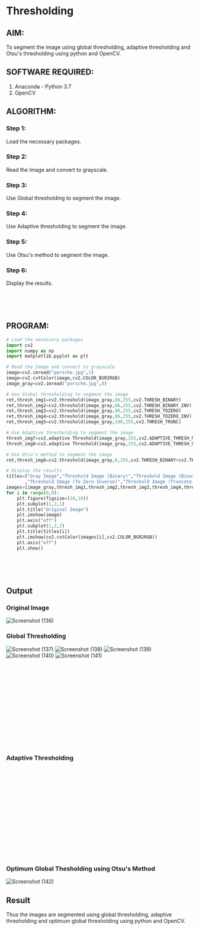 # Thresholding
## AIM:
To segment the image using global thresholding, adaptive thresholding and Otsu's thresholding using python and OpenCV.

## SOFTWARE REQUIRED:
1. Anaconda - Python 3.7
2. OpenCV

## ALGORITHM:

### Step 1:
Load the necessary packages.

### Step 2:
Read the Image and convert to grayscale.

### Step 3:
Use Global thresholding to segment the image.

### Step 4:
Use Adaptive thresholding to segment the image.

### Step 5:
Use Otsu's method to segment the image.

### Step 6:
Display the results.

</br>
</br>
</br>

## PROGRAM:
```python
# Load the necessary packages
import cv2
import numpy as np
import matplotlib.pyplot as plt

# Read the Image and convert to grayscale
image=cv2.imread("porsche.jpg",1)
image=cv2.cvtColor(image,cv2.COLOR_BGR2RGB)
image_gray=cv2.imread("porsche.jpg",0)

# Use Global thresholding to segment the image
ret,thresh_img1=cv2.threshold(image_gray,86,255,cv2.THRESH_BINARY)
ret,thresh_img2=cv2.threshold(image_gray,86,255,cv2.THRESH_BINARY_INV)
ret,thresh_img3=cv2.threshold(image_gray,86,255,cv2.THRESH_TOZERO)
ret,thresh_img4=cv2.threshold(image_gray,86,255,cv2.THRESH_TOZERO_INV)
ret,thresh_img5=cv2.threshold(image_gray,100,255,cv2.THRESH_TRUNC)

# Use Adaptive thresholding to segment the image
thresh_img7=cv2.adaptive Threshold(image_gray,255,cv2.ADAPTIVE_THRESH_MEAN_C,cv2.THRESH_BINARY,11,2)
thresh_img8=cv2.adaptive Threshold(image_gray,255,cv2.ADAPTIVE_THRESH_GAUSSIAN_C,cv2.THRESH_BINARY,11,2)

# Use Otsu's method to segment the image 
ret,thresh_img6=cv2.threshold(image_gray,0,255,cv2.THRESH_BINARY+cv2.THRESH_OTSU)

# Display the results
titles=["Gray Image","Threshold Image (Binary)","Threshold Image (Binary Inverse)","Threshold Image (To Zero)"
       ,"Threshold Image (To Zero-Inverse)","Threshold Image (Truncate)","Otsu","Adaptive Threshold (Mean)","Adaptive Threshold (Gaussian)"]
images=[image_gray,thresh_img1,thresh_img2,thresh_img3,thresh_img4,thresh_img5,thresh_img6,thresh_img7,thresh_img8]
for i in range(0,9):
    plt.figure(figsize=(10,10))
    plt.subplot(1,2,1)
    plt.title("Original Image")
    plt.imshow(image)
    plt.axis("off")
    plt.subplot(1,2,2)
    plt.title(titles[i])
    plt.imshow(cv2.cvtColor(images[i],cv2.COLOR_BGR2RGB))
    plt.axis("off")
    plt.show()
```

</br>
</br>
</br>

## Output
### Original Image
![Screenshot (136)](https://user-images.githubusercontent.com/75235334/169996777-98b4fdca-a385-4c88-94a3-535268f02e42.png)
### Global Thresholding
![Screenshot (137)](https://user-images.githubusercontent.com/75235334/169996934-deec590e-f052-45e7-a8c1-a35a0f84a029.png)
![Screenshot (138)](https://user-images.githubusercontent.com/75235334/169997164-3cc3820e-b866-430f-9733-62b977f8d150.png)
![Screenshot (139)](https://user-images.githubusercontent.com/75235334/169997319-08d03004-fcdc-4671-99b7-944e9b0701d9.png)
![Screenshot (140)](https://user-images.githubusercontent.com/75235334/169997513-b10d4be0-1e1e-48c5-8a66-f5f944e1ebbd.png)
![Screenshot (141)](https://user-images.githubusercontent.com/75235334/169997622-e25b2b9f-a7ad-4345-a703-f81990cc587d.png)
<br>
</br>
<br>
</br>
</br>
</br>
</br>

</br>
</br>
</br>

</br>
</br>

</br>
</br>

### Adaptive Thresholding

<br>
</br>
<br>
</br>
</br>
</br>
</br>

</br>
</br>
</br>

</br>
</br>

</br>
</br>


### Optimum Global Thesholding using Otsu's Method
![Screenshot (142)](https://user-images.githubusercontent.com/75235334/169997731-b4c789cb-6688-4b77-8c08-55ab5843f383.png)



## Result
Thus the images are segmented using global thresholding, adaptive thresholding and optimum global thresholding using python and OpenCV.

